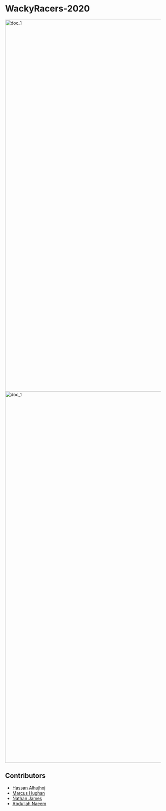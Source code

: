 WackyRacers-2020
===============
<img src="wiki/main1.png" alt="doc_1" width="1200"/>
<img src="wiki/main2.png" alt="doc_1" width="1200"/>

## Contributors
* [Hassan Alhujhoj](https://github.com/hassan-alhujhoj)
* [Marcus Hughan]()
* [Nathan James]()
* [Abdullah Naeem]()
